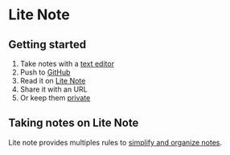 # Lite Note

## Getting started

1. Take notes with a [text editor](./getting-started/text-editor.md)
1. Push to [GitHub](./repo/git.md)
1. Read it on [Lite Note](https://litenote.space)
1. Share it with an URL
1. Or keep them [private](./repo/login.md)

## Taking notes on Lite Note

Lite note provides multiples rules to [simplify and organize notes](./notes/README.md).